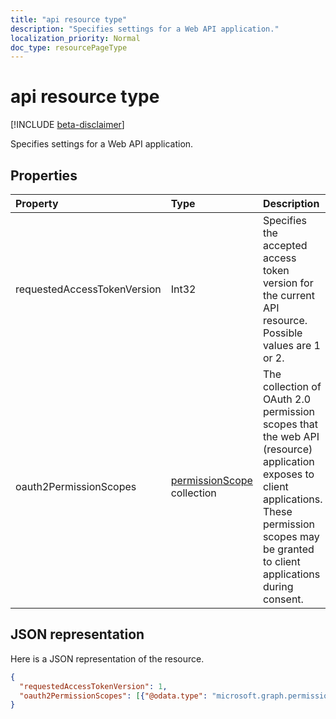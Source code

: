 ```yaml
---
title: "api resource type"
description: "Specifies settings for a Web API application."
localization_priority: Normal
doc_type: resourcePageType
---
```


# api resource type

[!INCLUDE [beta-disclaimer](../../includes/beta-disclaimer.md)]

Specifies settings for a Web API application.

## Properties

| Property | Type | Description |
|:---------------|:--------|:----------|
|requestedAccessTokenVersion|Int32| Specifies the accepted access token version for the current API resource. Possible values are 1 or 2.  |
|oauth2PermissionScopes|[permissionScope](permissionscope.md) collection| The collection of OAuth 2.0 permission scopes that the web API (resource) application exposes to client applications. These permission scopes may be granted to client applications during consent. |

## JSON representation
Here is a JSON representation of the resource.

<!-- {
  "blockType": "resource",
  "optionalProperties": [

  ],
  "@odata.type": "microsoft.graph.apiApplication"
}-->

```json
{
  "requestedAccessTokenVersion": 1,
  "oauth2PermissionScopes": [{"@odata.type": "microsoft.graph.permissionScope"}]
}

```


<!-- uuid: 8fcb5dbc-d5aa-4681-8e31-b001d5168d79
2015-10-25 14:57:30 UTC -->
<!--
{
  "type": "#page.annotation",
  "description": "api resource",
  "keywords": "",
  "section": "documentation",
  "tocPath": "",
  "suppressions": []
}
-->
